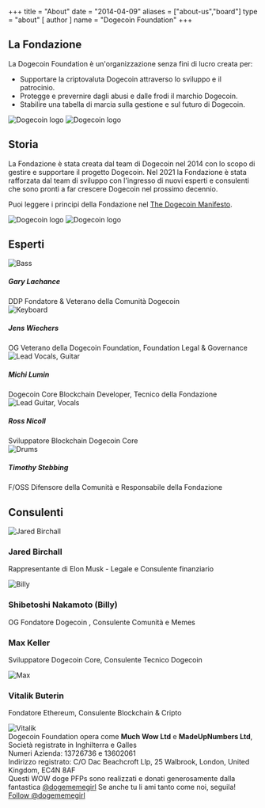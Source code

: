 +++ title = "About"
date = "2014-04-09"
aliases = ["about-us","board"]
type = "about"
[ author ]
name = "Dogecoin Foundation"
+++

<section class="presentation">
<div class="left">

<div class="title">

## La Fondazione

  <div class="underline"></div>
</div>

<div class="description">
La Dogecoin Foundation è un'organizzazione senza fini di lucro creata per:

  
- Supportare la criptovaluta Dogecoin attraverso lo sviluppo e il patrocinio.
- Protegge e prevernire dagli abusi e dalle frodi il marchio Dogecoin.
- Stabilire una tabella di marcia sulla gestione e sul futuro di Dogecoin. 

</div>

<div class="mobile-logos">
<img class="dogegoin-light" src="/dogecoin-light.png" alt="Dogecoin logo">
<img class="dogegoin-dark" src="/dogecoin-dark.png" alt="Dogecoin logo">
</div>

<div class="title">

## Storia

<div class="underline"></div>
</div>

<div class="description">
La Fondazione è stata creata dal team di Dogecoin nel 2014 con lo scopo
di gestire e supportare il progetto Dogecoin. Nel 2021 la Fondazione è stata
rafforzata dal team di sviluppo con l'ingresso di nuovi esperti e consulenti
che sono pronti a far crescere Dogecoin nel prossimo decennio.

Puoi leggere i principi della Fondazione nel [The Dogecoin Manifesto](/manifesto).

</div>
</div>
<div class="right">
<img class="dogegoin-light" src="/dogecoin-light.png" alt="Dogecoin logo">
<img class="dogegoin-dark" src="/dogecoin-dark.png" alt="Dogecoin logo">
</div>
</section>

<section class="board">
  <div>

## Esperti

  <div class="underline"></div>

  <div class="members">
  <div class="member">
  <img title='Bass' src="/gary.png"/>
  <h5>Gary Lachance</h5>
  DDP Fondatore &  Veterano della Comunità Dogecoin
  </div>

  <div class="member">
  <img title='Keyboard' src="/jens.png"/>
  <h5>Jens Wiechers</h5>
  OG Veterano della Dogecoin Foundation, Foundation Legal & Governance
  </div>

  <div class="member">
  <img title='Lead Vocals, Guitar' src="/michi.png"/>
  <h5>Michi Lumin</h5>
  Dogecoin Core Blockchain Developer, Tecnico della Fondazione
  </div>

  <div class="member">
  <img title='Lead Guitar, Vocals' src="/ross.png"/>
  <h5>Ross Nicoll</h5>
  Sviluppatore Blockchain Dogecoin Core
  </div>

  <div class="member">
  <img title='Drums' src="/timothy.png"/>
  <h5>Timothy Stebbing</h5>
  F/OSS Difensore della Comunità e Responsabile della Fondazione
  </div>

  </div>
  </div>
</section>

<div class="advisors">
<div class="top"></div>
<div class="inner">
<div class="title">

## Consulenti

<div class="underline"></div>
</div>

<div class="members">

<div>
<img title='Jared Birchall' src="/jared.png"/>
</div>
<div>

### Jared Birchall

Rappresentante di Elon Musk - Legale e Consulente finanziario

</div>

<div>
<img title='Billy' src="/billy.png"/>
</div>
<div>

### Shibetoshi Nakamoto (Billy)

OG Fondatore Dogecoin , Consulente Comunità e Memes

</div>

<div>

### Max Keller

Sviluppatore Dogecoin Core, Consulente Tecnico Dogecoin

</div>
<div>
<img title='Max' src="/max.png"/>
</div>

<div>

### Vitalik Buterin

Fondatore Ethereum, Consulente Blockchain & Cripto

</div>
<div>
<img title='Vitalik' src="/vitalik.png"/>
</div>

</div>
</div>
<div class="bottom"></div>
</div>

<div class="company">
Dogecoin Foundation opera come <b>Much Wow Ltd</b> e
<b>MadeUpNumbers Ltd</b>, Società registrate in Inghilterra e Galles<br/>
Numeri Azienda: 13726736 e 13602061<br/>
Indirizzo registrato: C/O Dac Beachcroft Llp, 25 Walbrook, London, United Kingdom, EC4N 8AF
</div>

<div class="tweet">
Questi WOW doge PFPs sono realizzati e donati generosamente dalla fantastica
<a href="https://twitter.com/Dogememegirl">@dogememegirl</a> Se anche tu li ami
tanto come noi, seguila!
<a href="https://twitter.com/dogememegirl?ref_src=twsrc%5Etfw" class="twitter-follow-button" data-show-screen-name="false" data-show-count="false">Follow @dogememegirl</a><script async src="https://platform.twitter.com/widgets.js" charset="utf-8"></script>
</div>
